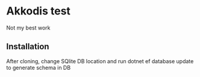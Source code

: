 ﻿# Akkodis test

Not my best work
## Installation

After cloning, change SQlite DB location and run dotnet ef database update to generate schema in DB
